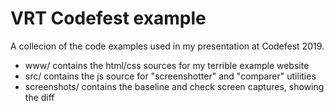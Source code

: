 # VRT Codefest example

A collecion of the code examples used in my presentation at Codefest 2019.

- www/ contains the html/css sources for my terrible example website
- src/ contains the js source for "screenshotter" and "comparer" utilities
- screenshots/ contains the baseline and check screen captures, showing the diff
